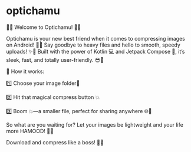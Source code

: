 # optichamu
🎉🎉 Welcome to Optichamu! 🚀🚀

Optichamu is your new best friend when it comes to compressing images on Android! 📸💥 Say goodbye to heavy files and hello to smooth, speedy uploads! ✨💨 Built with the power of Kotlin 💻 and Jetpack Compose 📱, it’s sleek, fast, and totally user-friendly. 😎🎨

🔧 How it works:

1️⃣ Choose your image folder📸

2️⃣ Hit that magical compress button 💥

3️⃣ Boom 💥—a smaller file, perfect for sharing anywhere 🌐💌


So what are you waiting for? Let your images be lightweight and your life more HAMOOD! 🐰💚

Download and compress like a boss! 👑🎉
